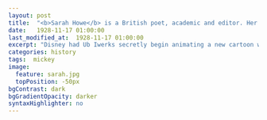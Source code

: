 ```yaml
---
layout: post
title:  "<b>Sarah Howe</b> is a British poet, academic and editor. Her first book, <em>Loop of Jade</em> (Chatto & Windus, 2015), won the T.S. Eliot Prize and The Sunday Times / PFD Young Writer of the Year Award, and was shortlisted for the Forward Prize for Best First Collection. Born in Hong Kong in 1983 to an English father and Chinese mother, she moved to England as a child. Her pamphlet, <em>A Certain Chinese Encyclopedia</em> (Tall-lighthouse, 2009), won an Eric Gregory Award from the Society of Authors."
date:   1928-11-17 01:00:00
last_modified_at:  1928-11-17 01:00:00
excerpt: "Disney had Ub Iwerks secretly begin animating a new cartoon while still under contract with Universal..."
categories: history
tags:  mickey
image:
  feature: sarah.jpg
  topPosition: -50px
bgContrast: dark
bgGradientOpacity: darker
syntaxHighlighter: no
---
```

